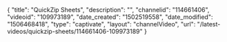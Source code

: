 {
    "title": "QuickZip Sheets",
    "description": "",
    "channelid": "114661406",
    "videoid": "109973189",
    "date_created": "1502519558",
    "date_modified": "1506468418",
    "type": "captivate",
    "layout": "channelVideo",
    "url": "\/latest-videos\/quickzip-sheets\/114661406-109973189"
}